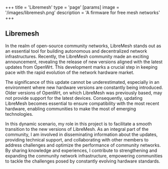 +++
title = 'Libremesh'
type = 'page'
[params]
    image = '/images/libremesh.png'
    description = 'A firmware for free mesh networks'
+++

## Libremesh


In the realm of open-source community networks, LibreMesh stands out as an essential tool for building autonomous and decentralized network infrastructures. Recently, the LibreMesh community made an exciting announcement, revealing the release of new versions aligned with the latest updates from OpenWrt. This development marks a crucial step in keeping pace with the rapid evolution of the network hardware market.

The significance of this update cannot be underestimated, especially in an environment where new hardware versions are constantly being introduced. Older versions of OpenWrt, on which LibreMesh was previously based, may not provide support for the latest devices. Consequently, updating LibreMesh becomes essential to ensure compatibility with the most recent hardware, enabling communities to make the most of emerging technologies.

In this dynamic scenario, my role in this project is to facilitate a smooth transition to the new versions of LibreMesh. As an integral part of the community, I am involved in disseminating information about the updates, providing technical support, and collaborating with other members to address challenges and optimize the performance of community networks. By sharing knowledge and experiences, I contribute to strengthening and expanding the community network infrastructure, empowering communities to tackle the challenges posed by constantly evolving hardware standards.
